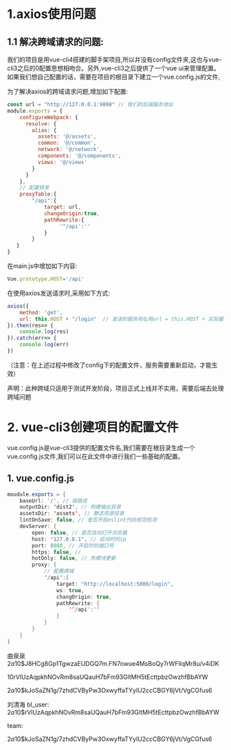 # 1.axios使用问题

## 1.1 解决跨域请求的问题:

我们的项目是用vue-cli4搭建的脚手架项目,所以并没有config文件夹,这也与vue-cli3之后的0配置思想相吻合。另外,vue-cli3之后提供了一个vue ui来管理配置。如果我们想自己配置的话，需要在项目的根目录下建立一个vue.config.js的文件,

为了解决axios的跨域请求问题,增加如下配置:

```javascript
const url = "http://127.0.0.1:9090" // 我们的后端服务地址
module.exports = {
    configureWebpack: {
      resolve: {
        alias: {
          assets: '@/assets',
          common: '@/common',
          network: '@/network',
          components: '@/components',
          views: '@/views'
        }
      }
    },
    // 配置转发
    proxyTable:{
        "/api":{
            target: url,
            changeOrigin:true,
            pathRewrite:{
                 '^/api':''
            }
        }
   }
}
```

在main.js中增加如下内容:

```javascript
Vue.prototype.HOST='/api'
```

在使用axios发送请求时,采用如下方式:

```javascript
axios({
    method: 'get',
    url: this.HOST + "/login"  // 发送的服务地址用url = this.HOST + 实际服务的url地址
}).then(res=> {
    console.log(res)
}).catch(err=> {
    console.log(err)
})
```

（注意：在上述过程中修改了config下的配置文件，服务需要重新启动，才能生效）

 声明：此种跨域只适用于测试开发阶段，项目正式上线并不实用，需要后端去处理跨域问题

# 2. vue-cli3创建项目的配置文件

vue.config.js是vue-cli3提供的配置文件名,我们需要在根目录生成一个vue.config.js文件,我们可以在此文件中进行我们一些基础的配置。

## 1. vue.config.js

```java
moudule.exports = {
    baseUrl: '/', // 根路径
    outputDir: 'dist2', // 构建输出目录
    assetsDir: 'assets', // 静态资源目录
    lintOnSave: false, // 是否开启eslint代码规范检测
    devServer: {
        open: false, // 是否自动打开浏览器
        host: "127.0.0.1", // 启动时的ip
        port: 8080, // 开启时的端口号
        https: false, // 
        hotOnly: false, // 热模块更新
        proxy: {
            // 配置跨域
            '/api':{
                target: "http://localhost:5000/login",
                ws: true,
                changOrigin: true,
                pathRewrite: {
                    '^/api':''
                }
            }
        }
    }
}
```



曲泉泉$2a$10$J8HCg8Gp1TgwzaEUDGQ7m.FN7owue4MsBoQy7rWFllqMr8u/v4iDK

$10$rVlUzAqpkhNOvRm8saUQauH7bFm93GltMH5tEcttpbzOwzhfBbAYW

$2a$10$kJoSaZN1g/7zhdCVByPw3OxwyffaTYyIU2ccCBGY6jVt/VgCGfus6

刘清海  bl_user: $2a$10$rVlUzAqpkhNOvRm8saUQauH7bFm93GltMH5tEcttpbzOwzhfBbAYW



team:

$2a$10$kJoSaZN1g/7zhdCVByPw3OxwyffaTYyIU2ccCBGY6jVt/VgCGfus6